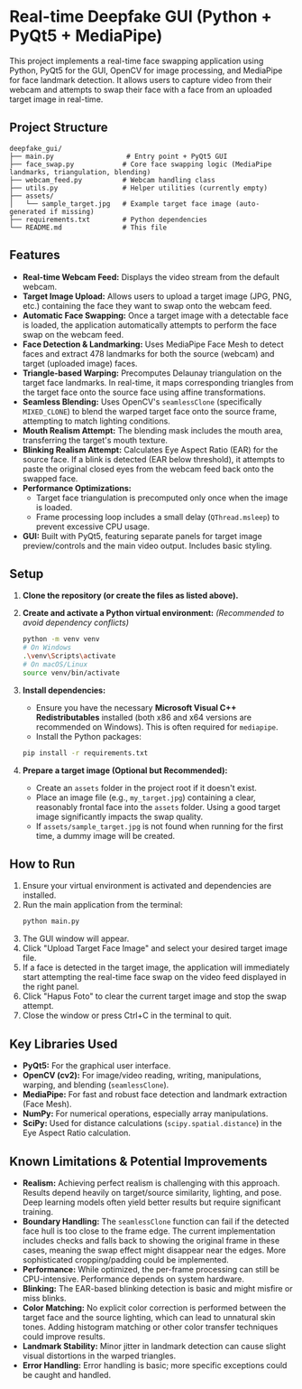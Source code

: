 # Real-time Deepfake GUI (Python + PyQt5 + MediaPipe)

This project implements a real-time face swapping application using Python, PyQt5 for the GUI, OpenCV for image processing, and MediaPipe for face landmark detection. It allows users to capture video from their webcam and attempts to swap their face with a face from an uploaded target image in real-time.

## Project Structure

```
deepfake_gui/
├── main.py                  # Entry point + PyQt5 GUI
├── face_swap.py            # Core face swapping logic (MediaPipe landmarks, triangulation, blending)
├── webcam_feed.py          # Webcam handling class
├── utils.py                # Helper utilities (currently empty)
├── assets/
│   └── sample_target.jpg   # Example target face image (auto-generated if missing)
├── requirements.txt        # Python dependencies
└── README.md               # This file
```

## Features

- **Real-time Webcam Feed:** Displays the video stream from the default webcam.
- **Target Image Upload:** Allows users to upload a target image (JPG, PNG, etc.) containing the face they want to swap onto the webcam feed.
- **Automatic Face Swapping:** Once a target image with a detectable face is loaded, the application automatically attempts to perform the face swap on the webcam feed.
- **Face Detection & Landmarking:** Uses MediaPipe Face Mesh to detect faces and extract 478 landmarks for both the source (webcam) and target (uploaded image) faces.
- **Triangle-based Warping:** Precomputes Delaunay triangulation on the target face landmarks. In real-time, it maps corresponding triangles from the target face onto the source face using affine transformations.
- **Seamless Blending:** Uses OpenCV's `seamlessClone` (specifically `MIXED_CLONE`) to blend the warped target face onto the source frame, attempting to match lighting conditions.
- **Mouth Realism Attempt:** The blending mask includes the mouth area, transferring the target's mouth texture.
- **Blinking Realism Attempt:** Calculates Eye Aspect Ratio (EAR) for the source face. If a blink is detected (EAR below threshold), it attempts to paste the original closed eyes from the webcam feed back onto the swapped face.
- **Performance Optimizations:**
  - Target face triangulation is precomputed only once when the image is loaded.
  - Frame processing loop includes a small delay (`QThread.msleep`) to prevent excessive CPU usage.
- **GUI:** Built with PyQt5, featuring separate panels for target image preview/controls and the main video output. Includes basic styling.

## Setup

1.  **Clone the repository (or create the files as listed above).**

2.  **Create and activate a Python virtual environment:**
    _(Recommended to avoid dependency conflicts)_

    ```bash
    python -m venv venv
    # On Windows
    .\venv\Scripts\activate
    # On macOS/Linux
    source venv/bin/activate
    ```

3.  **Install dependencies:**

    - Ensure you have the necessary **Microsoft Visual C++ Redistributables** installed (both x86 and x64 versions are recommended on Windows). This is often required for `mediapipe`.
    - Install the Python packages:

    ```bash
    pip install -r requirements.txt
    ```

4.  **Prepare a target image (Optional but Recommended):**
    - Create an `assets` folder in the project root if it doesn't exist.
    - Place an image file (e.g., `my_target.jpg`) containing a clear, reasonably frontal face into the `assets` folder. Using a good target image significantly impacts the swap quality.
    - If `assets/sample_target.jpg` is not found when running for the first time, a dummy image will be created.

## How to Run

1.  Ensure your virtual environment is activated and dependencies are installed.
2.  Run the main application from the terminal:
    ```bash
    python main.py
    ```
3.  The GUI window will appear.
4.  Click "Upload Target Face Image" and select your desired target image file.
5.  If a face is detected in the target image, the application will immediately start attempting the real-time face swap on the video feed displayed in the right panel.
6.  Click "Hapus Foto" to clear the current target image and stop the swap attempt.
7.  Close the window or press Ctrl+C in the terminal to quit.

## Key Libraries Used

- **PyQt5:** For the graphical user interface.
- **OpenCV (cv2):** For image/video reading, writing, manipulations, warping, and blending (`seamlessClone`).
- **MediaPipe:** For fast and robust face detection and landmark extraction (Face Mesh).
- **NumPy:** For numerical operations, especially array manipulations.
- **SciPy:** Used for distance calculations (`scipy.spatial.distance`) in the Eye Aspect Ratio calculation.

## Known Limitations & Potential Improvements

- **Realism:** Achieving perfect realism is challenging with this approach. Results depend heavily on target/source similarity, lighting, and pose. Deep learning models often yield better results but require significant training.
- **Boundary Handling:** The `seamlessClone` function can fail if the detected face hull is too close to the frame edge. The current implementation includes checks and falls back to showing the original frame in these cases, meaning the swap effect might disappear near the edges. More sophisticated cropping/padding could be implemented.
- **Performance:** While optimized, the per-frame processing can still be CPU-intensive. Performance depends on system hardware.
- **Blinking:** The EAR-based blinking detection is basic and might misfire or miss blinks.
- **Color Matching:** No explicit color correction is performed between the target face and the source lighting, which can lead to unnatural skin tones. Adding histogram matching or other color transfer techniques could improve results.
- **Landmark Stability:** Minor jitter in landmark detection can cause slight visual distortions in the warped triangles.
- **Error Handling:** Error handling is basic; more specific exceptions could be caught and handled.
